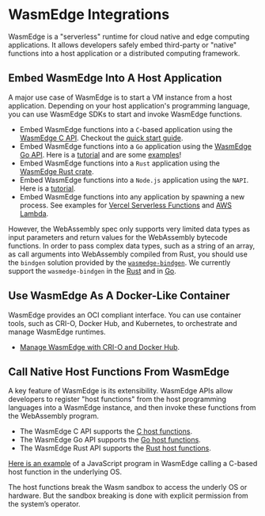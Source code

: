 # WasmEdge Integrations

WasmEdge is a "serverless" runtime for cloud native and edge computing applications. It allows developers safely embed third-party or "native" functions into a host application or a distributed computing framework.

## Embed WasmEdge Into A Host Application

A major use case of WasmEdge is to start a VM instance from a host application. Depending on your host application's programming language, you can use WasmEdge SDKs to start and invoke WasmEdge functions.

* Embed WasmEdge functions into a `C`-based application using the [WasmEdge C API](../sdk/c/ref.md). Checkout the [quick start guide](../sdk/c.md).
* Embed WasmEdge functions into a `Go` application using the [WasmEdge Go API](../sdk/go.md). Here is a [tutorial](https://www.secondstate.io/articles/extend-golang-app-with-webassembly-rust/) and are some [examples](https://github.com/second-state/WasmEdge-go-examples)!
* Embed WasmEdge functions into a `Rust` application using the [WasmEdge Rust crate](https://crates.io/crates/wasmedge-sdk).
* Embed WasmEdge functions into a `Node.js` application using the `NAPI`. Here is a [tutorial](https://www.secondstate.io/articles/getting-started-with-rust-function/).
* Embed WasmEdge functions into any application by spawning a new process. See examples for [Vercel Serverless Functions](https://www.secondstate.io/articles/vercel-wasmedge-webassembly-rust/) and [AWS Lambda](https://www.cncf.io/blog/2021/08/25/webassembly-serverless-functions-in-aws-lambda/).

However, the WebAssembly spec only supports very limited data types as input parameters and return values for the WebAssembly bytecode functions.
In order to pass complex data types, such as a string of an array, as call arguments into WebAssembly compiled from Rust, you should use the `bindgen` solution provided by the [`wasmedge-bindgen`](https://crates.io/crates/wasmedge-bindgen).
We currently support the `wasmedge-bindgen` in the [Rust](../write_wasm/rust/bindgen.md) and in [Go](../sdk/go/function.md).

## Use WasmEdge As A Docker-Like Container

WasmEdge provides an OCI compliant interface. You can use container tools, such as CRI-O, Docker Hub, and Kubernetes, to orchestrate and manage WasmEdge runtimes.

* [Manage WasmEdge with CRI-O and Docker Hub](https://www.secondstate.io/articles/manage-webassembly-apps-in-wasmedge-using-docker-tools/).

## Call Native Host Functions From WasmEdge

A key feature of WasmEdge is its extensibility. WasmEdge APIs allow developers to register "host functions" from the host programming languages into a WasmEdge instance, and then invoke these functions from the WebAssembly program.

* The WasmEdge C API supports the [C host functions](../sdk/c/ref.md#host-functions).
* The WasmEdge Go API supports the [Go host functions](../sdk/go/ref.md#host-functions).
* The WasmEdge Rust API supports the [Rust host functions](../sdk/rust/sys_run_host_func.md).

[Here is an example](https://www.secondstate.io/articles/call-native-functions-from-javascript/) of a JavaScript program in WasmEdge calling a C-based host function in the underlying OS.

The host functions break the Wasm sandbox to access the underly OS or hardware. But the sandbox breaking is done with explicit permission from the system’s operator.
